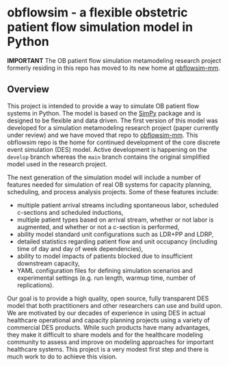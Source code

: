 # obflowsim - a flexible obstetric patient flow simulation model in Python

**IMPORTANT** The OB patient flow simulation metamodeling research project formerly residing in this repo has
moved to its new home at [obflowsim-mm](https://github.com/misken/obflowsim-mm).

## Overview

This project is intended to provide a way to simulate OB patient flow
systems in Python. The model is based on the [SimPy](https://simpy.readthedocs.io/en/latest/) 
package and is designed to be flexible and data driven. The first version
of this model was developed for a simulation metamodeling research project 
(paper currently under review) and we have moved that repo to 
[obflowsim-mm](https://github.com/misken/obflowsim-mm). This obflowsim
repo is the home for continued development of the core discrete event
simulation (DES) model. Active development is happening on the `develop`
branch whereas the `main` branch contains the original simplified 
model used in the research project.

The next generation of the simulation model will include a number of
features needed for simulation of real OB systems for capacity planning,
scheduling, and process analysis projects. Some of these features
include:

* multiple patient arrival streams including spontaneous labor, scheduled c-sections and scheduled inductions,
* multiple patient types based on arrival stream, whether or not labor is augmented, and whether or not a c-section is performed,
* ability model standard unit configurations such as LDR+PP and LDRP,
* detailed statistics regarding patient flow and unit occupancy (including time of day and day of week dependencies),
* ability to model impacts of patients blocked due to insufficient downstream capacity,
* YAML configuration files for defining simulation scenarios and experimental settings (e.g. run length, warmup time, number of replications).

Our goal is to provide a high quality, open source, fully transparent DES model that both practitioners and other researchers can use and build upon. We
are motivated by our decades of experience in using DES in actual healthcare operational and capacity planning projects using a 
variety of commercial DES products. While such products have many advantages, they make it difficult to share models
and for the healthcare modeling community to assess and improve on modeling approaches for important healthcare systems. This project
is a very modest first step and there is much work to do to achieve this vision.
